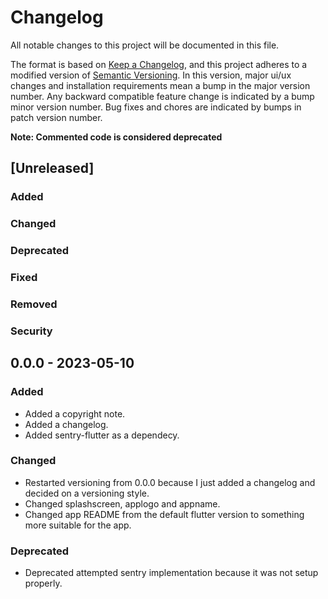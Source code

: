 # Changelog

All notable changes to this project will be documented in this file.

The format is based on [Keep a Changelog](https://keepachangelog.com/en/1.0.0/),
and this project adheres to a modified version of [Semantic Versioning](https://semver.org/spec/v2.0.0.html). In this version, major ui/ux changes and installation requirements mean a bump in the major version number. Any backward compatible feature change is indicated by a bump minor version number. Bug fixes and chores are indicated by bumps in patch version number.

**Note: Commented code is considered deprecated**

## [Unreleased]

### Added


### Changed

### Deprecated
### Fixed 
### Removed 
### Security

## 0.0.0 - 2023-05-10

### Added

- Added a copyright note.
- Added a changelog.
- Added sentry-flutter as a dependecy.

### Changed

- Restarted versioning from 0.0.0 because I just added a changelog and decided on a versioning style.
- Changed splashscreen, applogo and appname.
- Changed app README from the default flutter version to something more suitable for the app.

### Deprecated
- Deprecated attempted sentry implementation because it was not setup properly.